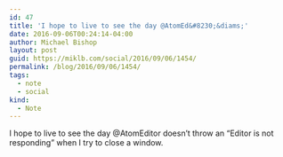 ```yaml
---
id: 47
title: 'I hope to live to see the day @AtomEd&#8230;&diams;'
date: 2016-09-06T00:24:14-04:00
author: Michael Bishop
layout: post
guid: https://miklb.com/social/2016/09/06/1454/
permalink: /blog/2016/09/06/1454/
tags:
  - note
  - social
kind:
  - Note
---
```

<p>I hope to live to see the day @AtomEditor doesn’t throw an “Editor is not responding” when I try to close a window.</p>